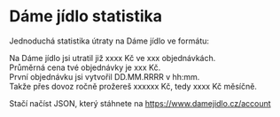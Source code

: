 # Dáme jídlo statistika
Jednoduchá statistika útraty na Dáme jídlo ve formátu:

Na Dáme jídlo jsi utratil již xxxx Kč ve xxx objednávkách.<br>
Průměrná cena tvé objednávky je xxx Kč.<br>
První objednávku jsi vytvořil DD.MM.RRRR v hh:mm.<br>
Takže přes dovoz ročně prožereš xxxxxx Kč, tedy xxxx Kč měsíčně.<br>

Stačí načíst JSON, který stáhnete na https://www.damejidlo.cz/account
